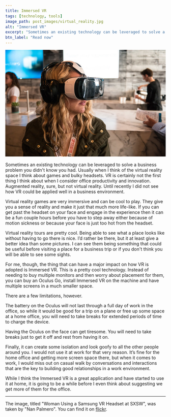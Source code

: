 ```yaml
---
title: Immersed VR
tags: [technology, tools]
image_path: post_images/virtual_reality.jpg
alt: "Immersed VR"
excerpt: "Sometimes an existing technology can be leveraged to solve a business problem you didn't know you had."
btn_label: "Read now"
---
```

![flower][image]

Sometimes an existing technology can be leveraged to solve a business problem you didn't know you had. Usually when I think of the virtual reality space I think about games and bulky headsets. VR is certainly not the first thing I think about when I consider office productivity and innovation. Augmented reality, sure, but not virtual reality. Until recently I did not see how VR could be applied well in a business environment.

Virtual reality games are very immersive and can be cool to play. They give you a sense of reality and make it just that much more life-like. If you can get past the headset on your face and engage in the experience then it can be a fun couple hours before you have to step away either because of motion sickness or because your face is just too hot from the headset.

Virtual reality tours are pretty cool. Being able to see what a place looks like without having to go there is nice. I’d rather be there, but it at least give a better idea than some pictures. I can see them being something that could be useful before visiting a place for a business trip or if you don't think you will be able to see some sights.

For me, though, the thing that can have a major impact on how VR is adopted is Immersed VR. This is a pretty cool technology. Instead of needing to buy multiple monitors and then worry about placement for them, you can buy an Oculus Go, install Immersed VR on the machine and have multiple screens in a much smaller space.

There are a few limitations, however.

The battery on the Oculus will not last through a full day of work in the office, so while it would  be good for a trip on a plane or free up some space at a home office, you will need to take breaks for extended periods of time to charge the device.

Having the Oculus on the face can get tiresome. You will need to take breaks just to get it off and rest from having it on.

Finally, it can create some isolation and look goofy to all the other people around you. I would not use it at work for that very reason. It’s fine for the home office and getting more screen space there, but when it comes to work, I would miss out on casual walk by conversations and interactions that are the key to building good relationships in a work environment.

While I think the Immersed VR is a great application and have started to use it at home, it is going to be a while before I even think about suggesting we get more of them for the office.

---
The image, titled "Woman Using a Samsung VR Headset at SXSW", was taken by "Nan Palmero". You can find it on [flickr][flickr].

[image]: /images/post_images/virtual_reality.jpg
[flickr]: https://www.flickr.com/photos/nanpalmero/16237219524/
